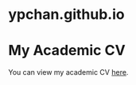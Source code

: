 # ypchan.github.io
# My Academic CV

You can view my academic CV [here](https://github.com/ypchan/ypchan.github.io/blob/main/%E5%AD%A6%E6%9C%AF%E7%AE%80%E5%8E%86-%E9%99%88%E8%89%B3%E6%9C%8B.pdf).
